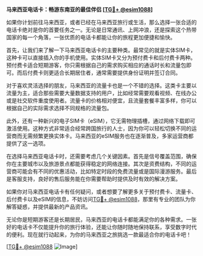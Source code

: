**马来西亚电话卡：畅游东南亚的最佳伴侣 [[TG💪+ @esim1088](https://t.me/s/esim1088)]**

如果你计划前往马来西亚，或者已经在马来西亚旅行或生活，那么选择一张合适的电话卡绝对是你的首要任务之一。无论是日常通讯、上网冲浪，还是探索这个热带国家的每一个角落，一张优质的电话卡都能让你的旅程更加便捷和愉快。

首先，让我们来了解一下马来西亚电话卡的主要种类。最常见的就是实体SIM卡，这种卡可以直接插入你的手机使用。实体SIM卡又分为预付费卡和后付费卡两种。预付费卡适合短期游客，你只需根据自己的需求购买相应的通话时长和流量包即可。而后付费卡则更适合长期居住者，通常需要提供身份证明并签订合同。

对于喜欢灵活选择的朋友，马来西亚的流量卡也是一个不错的选择。这类卡主要以流量为主，适合那些需要大量数据支持的用户，比如经常需要观看视频、在线办公或是社交软件重度使用者。流量卡的价格相对便宜，且流量套餐丰富多样，你可以根据自己的实际需求选择不同规格的流量包。

此外，还有一种新兴的电子SIM卡（eSIM），它无需物理插槽，通过网络下载即可激活使用。这种方式非常适合经常跨国旅行的人士，因为你可以轻松切换不同的运营商而无需频繁更换实体卡。马来西亚的eSIM服务也在逐渐普及，多家运营商都提供了这一选项。

在选择马来西亚电话卡时，还需要考虑几个关键因素。首先是信号覆盖范围，确保你在主要城市以及旅游景点都能获得稳定的网络连接。其次是资费结构，不同的运营商可能会有不同的优惠活动，比如特定时段的免费流量或是国际漫游服务。最后是客服支持，良好的售后服务能在你需要帮助时提供及时有效的解决方案。

如果你对马来西亚电话卡有任何疑问，或者想要了解更多关于预付费卡、流量卡、后付费卡以及eSIM的信息，不妨访问[TG💪+ @esim1088](https://t.me/s/esim1088)，那里有专业的团队为你解答疑惑，并提供最新的产品资讯。

无论你是短期游客还是长期居民，马来西亚的电话卡都能满足你的各种需求。一张好的电话卡不仅能提升你的旅行体验，还能让你随时随地保持联系，享受数字时代的便利。现在就行动起来，为你的马来西亚之旅挑选一款最适合你的电话卡吧！

[[TG💪+ @esim1088](https://t.me/s/esim1088) ![Image](https://i.postimg.cc/4NQfJmqS/Snipaste-2025-05-13-00-14-12.png)]